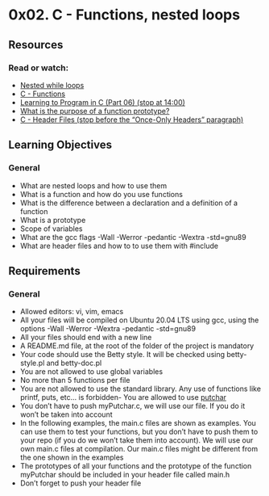 # 0x02. C - Functions, nested loops

## Resources
### Read or watch:

- [Nested while loops](https://intranet.hbtn.io/rltoken/L0Vf5XJdD7ylLOyQnzVY6Q)
- [C - Functions](https://www.tutorialspoint.com/cprogramming/c_functions.htm)
- [Learning to Program in C (Part 06) (stop at 14:00)](https://intranet.hbtn.io/rltoken/pu-exPylodWaQjU7f6KhYQ)
- [What is the purpose of a function prototype?](https://intranet.hbtn.io/rltoken/bANgUAj_-F9_85yHxzSD6w)
- [C - Header Files (stop before the “Once-Only Headers” paragraph)](https://intranet.hbtn.io/rltoken/xC6XfUoznEIJgfdP52GUIw)

## Learning Objectives
### General

- What are nested loops and how to use them
- What is a function and how do you use functions
- What is the difference between a declaration and a definition of a function
- What is a prototype
- Scope of variables
- What are the gcc flags -Wall -Werror -pedantic -Wextra -std=gnu89
- What are header files and how to to use them with #include

## Requirements
### General

- Allowed editors: vi, vim, emacs
- All your files will be compiled on Ubuntu 20.04 LTS using gcc, using the options -Wall -Werror -Wextra -pedantic -std=gnu89
- All your files should end with a new line
- A README.md file, at the root of the folder of the project is mandatory
- Your code should use the Betty style. It will be checked using betty-style.pl and betty-doc.pl
- You are not allowed to use global variables
- No more than 5 functions per file
- You are not allowed to use the standard library. Any use of functions like printf, puts, etc… is forbidden- You are allowed to use [putchar](https://github.com/holbertonschool/_putchar.c/blob/master/_putchar.c)
- You don’t have to push myPutchar.c, we will use our file. If you do it won’t be taken into account
- In the following examples, the main.c files are shown as examples. You can use them to test your functions, but you don’t have to push them to your repo (if you do we won’t take them into account). We will use our own main.c files at compilation. Our main.c files might be different from the one shown in the examples
- The prototypes of all your functions and the prototype of the function myPutchar should be included in your header file called main.h
- Don’t forget to push your header file


